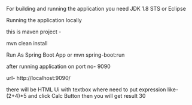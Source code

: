 
For building and running the application you need
JDK 1.8
STS or Eclipse 

Running the application locally

this is maven project -

mvn clean install

Run As Spring Boot App    or mvn spring-boot:run


after running application on port no- 9090

url- http://localhost:9090/

there will be HTML Ui with textbox where need to put expression like- (2+4)*5  and click Calc Button then you will get result 30 


